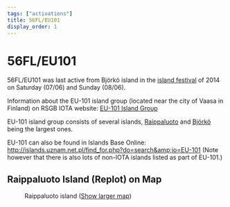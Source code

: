 ```yaml
---
tags: ["activations"]
title: 56FL/EU101
display_order: 1
---
```


# 56FL/EU101

56FL/EU101 was last active from Björkö island in the <a href="http://islandfestival.net/">island festival</a> of 2014 on Saturday (07/06) and Sunday (08/06).

Information about the EU-101 island group (located near the city of Vaasa in Finland) on RSGB IOTA website: <a href="https://www.iota-world.org/islands-on-the-air/iota-groups-islands/group/429.html" target="_blank">EU-101 Island Group</a>

EU-101 island group consists of several islands, <a href="http://en.wikipedia.org/wiki/Replot" target="_blank">Raippaluoto</a> and <a href="http://en.wikipedia.org/wiki/Bj%C3%B6rk%C3%B6_%28Korsholm%29" target="_blank">Bj&ouml;rk&ouml;</a> being the largest ones.

EU-101 can also be found in Islands Base Online: <a href="http://islands.uznam.net.pl/find_for.php?do=search&amp;io=EU-101">http://islands.uznam.net.pl/find_for.php?do=search&amp;io=EU-101</a>
(Note however that there is also lots of non-IOTA islands listed as part of EU-101.)

## Raippaluoto Island (Replot) on Map

<figure class="map">
<div class="embed-container">
<div id="gmap"></div>
</div>
<figcaption>Raippaluoto island (<a href="//maps.google.fi/?t=h&amp;ll=63.239811,21.228333&amp;spn=0.593609,1.757813&amp;z=9" class="show-l">Show larger map</a>)</figcaption>
</figure>